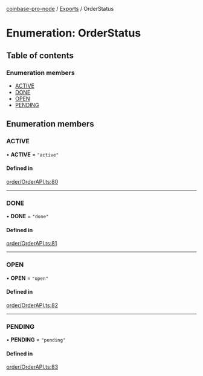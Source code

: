 [coinbase-pro-node](../README.md) / [Exports](../modules.md) / OrderStatus

# Enumeration: OrderStatus

## Table of contents

### Enumeration members

- [ACTIVE](OrderStatus.md#active)
- [DONE](OrderStatus.md#done)
- [OPEN](OrderStatus.md#open)
- [PENDING](OrderStatus.md#pending)

## Enumeration members

### ACTIVE

• **ACTIVE** = `"active"`

#### Defined in

[order/OrderAPI.ts:80](https://github.com/bennycode/coinbase-pro-node/blob/7372d05/src/order/OrderAPI.ts#L80)

---

### DONE

• **DONE** = `"done"`

#### Defined in

[order/OrderAPI.ts:81](https://github.com/bennycode/coinbase-pro-node/blob/7372d05/src/order/OrderAPI.ts#L81)

---

### OPEN

• **OPEN** = `"open"`

#### Defined in

[order/OrderAPI.ts:82](https://github.com/bennycode/coinbase-pro-node/blob/7372d05/src/order/OrderAPI.ts#L82)

---

### PENDING

• **PENDING** = `"pending"`

#### Defined in

[order/OrderAPI.ts:83](https://github.com/bennycode/coinbase-pro-node/blob/7372d05/src/order/OrderAPI.ts#L83)
